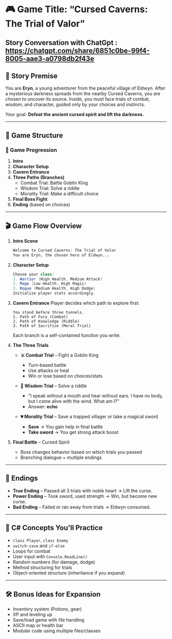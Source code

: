 # 🎮 Game Title: “Cursed Caverns: The Trial of Valor”
Story Conversation with ChatGpt : https://chatgpt.com/share/6851c0be-99f4-8005-aae3-a0798db2f43e
---

## 🧙 Story Premise
You are **Eryn**, a young adventurer from the peaceful village of Eldwyn. After a mysterious darkness spreads from the nearby Cursed Caverns, you are chosen to uncover its source. Inside, you must face trials of combat, wisdom, and character, guided only by your choices and instincts.

Your goal: **Defeat the ancient cursed spirit and lift the darkness.**

---

## 🧱 Game Structure

### 🌟 Game Progression
1.  **Intro**
2.  **Character Setup**
3.  **Cavern Entrance**
4.  **Three Paths (Branches)**
    * Combat Trial: Battle Goblin King
    * Wisdom Trial: Solve a riddle
    * Morality Trial: Make a difficult choice
5.  **Final Boss Fight**
6.  **Ending** (based on choices)

---

## 🎬 Game Flow Overview

1.  **Intro Scene**

    ```css
    Welcome to Cursed Caverns: The Trial of Valor
    You are Eryn, the chosen hero of Eldwyn...
    ```

2.  **Character Setup**

    ```csharp
    Choose your class:
    1. Warrior (High Health, Medium Attack)
    2. Mage (Low Health, High Magic)
    3. Rogue (Medium Health, High Dodge)
    Initialize player stats accordingly.
    ```

3.  **Cavern Entrance**
    Player decides which path to explore first:

    ```pgsql
    You stand before three tunnels.
    1. Path of Fury (Combat)
    2. Path of Knowledge (Riddle)
    3. Path of Sacrifice (Moral Trial)
    ```

    Each branch is a self-contained function you write.

4.  **The Three Trials**

    * **⚔️ Combat Trial** – Fight a Goblin King
        * Turn-based battle
        * Use attacks or heal
        * Win or lose based on choices/stats

    * **🧠 Wisdom Trial** – Solve a riddle
        * "I speak without a mouth and hear without ears. I have no body, but I come alive with the wind. What am I?"
        * Answer: **echo**

    * **💔 Morality Trial** – Save a trapped villager or take a magical sword
        * **Save** → You gain help in final battle
        * **Take sword** → You get strong attack boost

5.  **Final Battle** – Cursed Spirit
    * Boss changes behavior based on which trials you passed
    * Branching dialogue + multiple endings

---

## 🏁 Endings

* **True Ending** – Passed all 3 trials with noble heart → Lift the curse.
* **Power Ending** – Took sword, used strength → Win, but become new curse.
* **Bad Ending** – Failed or ran away from trials → Eldwyn consumed.

---

## 🔧 C# Concepts You'll Practice

* `class Player`, `class Enemy`
* `switch-case` and `if-else`
* Loops for combat
* User input with `Console.ReadLine()`
* Random numbers (for damage, dodge)
* Method structuring for trials
* Object-oriented structure (inheritance if you expand)

---

## 🛠 Bonus Ideas for Expansion

* Inventory system (Potions, gear)
* XP and leveling up
* Save/load game with file handling
* ASCII map or health bar
* Modular code using multiple files/classes